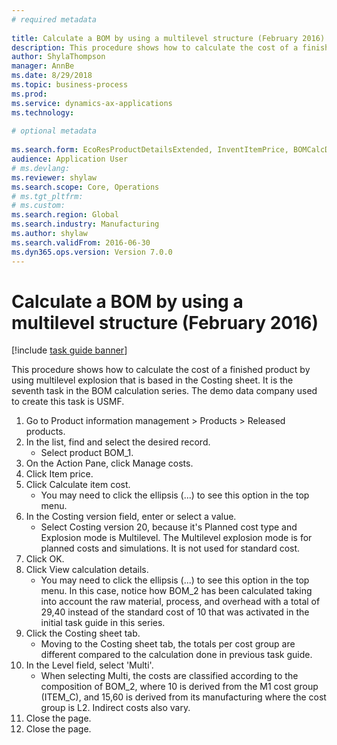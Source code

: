 ```yaml
--- 
# required metadata 
 
title: Calculate a BOM by using a multilevel structure (February 2016)
description: This procedure shows how to calculate the cost of a finished product by using multilevel explosion that is based in the Costing sheet. 
author: ShylaThompson
manager: AnnBe 
ms.date: 8/29/2018
ms.topic: business-process 
ms.prod:  
ms.service: dynamics-ax-applications 
ms.technology:  
 
# optional metadata 
 
ms.search.form: EcoResProductDetailsExtended, InventItemPrice, BOMCalcDialog, BOMCalcTrans   
audience: Application User 
# ms.devlang:  
ms.reviewer: shylaw
ms.search.scope: Core, Operations 
# ms.tgt_pltfrm:  
# ms.custom:  
ms.search.region: Global
ms.search.industry: Manufacturing
ms.author: shylaw
ms.search.validFrom: 2016-06-30 
ms.dyn365.ops.version: Version 7.0.0 
---
```

# Calculate a BOM by using a multilevel structure (February 2016)

[!include [task guide banner](../../includes/task-guide-banner.md)]

This procedure shows how to calculate the cost of a finished product by using multilevel explosion that is based in the Costing sheet. It is the seventh task in the BOM calculation series. The demo data company used to create this task is USMF.

1. Go to Product information management > Products > Released products.
2. In the list, find and select the desired record.
    * Select product BOM_1.  
3. On the Action Pane, click Manage costs.
4. Click Item price.
5. Click Calculate item cost.
    * You may need to click the ellipsis (...) to see this option in the top menu.  
6. In the Costing version field, enter or select a value.
    * Select Costing version 20, because it's Planned cost type and Explosion mode is Multilevel.   The Multilevel explosion mode is for planned costs and simulations. It is not used for standard cost.  
7. Click OK.
8. Click View calculation details.
    * You may need to click the ellipsis (...) to see this option in the top menu.  In this case, notice how BOM_2 has been calculated taking into account the raw material, process, and overhead with a total of 29,40 instead of the standard cost of 10 that was activated in the initial task guide in this series.  
9. Click the Costing sheet tab.
    * Moving to the Costing sheet tab, the totals per cost group are different compared to the calculation done in previous task guide.  
10. In the Level field, select 'Multi'.
    * When selecting Multi, the costs are classified according to the composition of BOM_2, where 10 is derived from the M1 cost group (ITEM_C), and 15,60 is derived from its manufacturing where the cost group is L2. Indirect costs also vary.  
11. Close the page.
12. Close the page.

